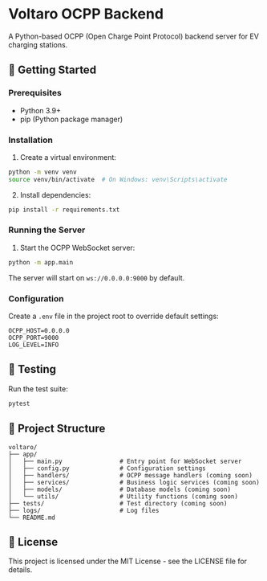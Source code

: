 # Voltaro OCPP Backend

A Python-based OCPP (Open Charge Point Protocol) backend server for EV charging stations.

## 🚀 Getting Started

### Prerequisites

- Python 3.9+
- pip (Python package manager)

### Installation

1. Create a virtual environment:

```bash
python -m venv venv
source venv/bin/activate  # On Windows: venv\Scripts\activate
```

2. Install dependencies:

```bash
pip install -r requirements.txt
```

### Running the Server

1. Start the OCPP WebSocket server:

```bash
python -m app.main
```

The server will start on `ws://0.0.0.0:9000` by default.

### Configuration

Create a `.env` file in the project root to override default settings:

```env
OCPP_HOST=0.0.0.0
OCPP_PORT=9000
LOG_LEVEL=INFO
```

## 🧪 Testing

Run the test suite:

```bash
pytest
```

## 📝 Project Structure

```
voltaro/
├── app/
│   ├── main.py                # Entry point for WebSocket server
│   ├── config.py              # Configuration settings
│   ├── handlers/              # OCPP message handlers (coming soon)
│   ├── services/              # Business logic services (coming soon)
│   ├── models/                # Database models (coming soon)
│   └── utils/                 # Utility functions (coming soon)
├── tests/                     # Test directory (coming soon)
├── logs/                      # Log files
└── README.md
```

## 📄 License

This project is licensed under the MIT License - see the LICENSE file for details.

